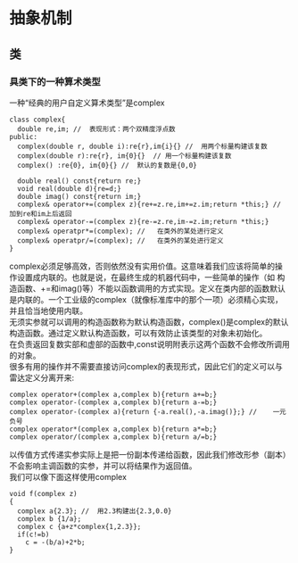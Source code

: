 # 抽象机制
## 类
### 具类下的一种算术类型
一种“经典的用户自定义算术类型”是complex
```
class complex{
  double re,im; //  表现形式：两个双精度浮点数
public:
  complex(double r, double i):re{r},im{i}{} //  用两个标量构建该复数
  complex(double r):re{r}, im{0}{}  // 用一个标量构建该复数
  complex() :re{0}, im{0}{} //  默认的复数是{0,0}
  
  double real() const{return re;}
  void real(double d){re=d;}
  double imag() const{return im;}
  complex& operator+=(complex z){re+=z.re,im+=z.im;return *this;} //  加到re和im上后返回
  complex& operator-=(complex z){re-=z.re,im-=z.im;return *this;}
  complex& operatpr*=(complex); //   在类外的某处进行定义
  complex& operatpr/=(complex); //   在类外的某处进行定义
}
```
complex必须足够高效，否则依然没有实用价值。这意味着我们应该将简单的操作设置成内联的。也就是说，在最终生成的机器代码中，一些简单的操作（如
构造函数、+=和imag()等）不能以函数调用的方式实现。定义在类内部的函数默认是内联的。一个工业级的complex（就像标准库中的那个一项）必须精心实现，
并且恰当地使用内联。  
无须实参就可以调用的构造函数称为默认构造函数，complex()是complex的默认构造函数。通过定义默认构造函数，可以有效防止该类型的对象未初始化。  
在负责返回复数实部和虚部的函数中,const说明附表示这两个函数不会修改所调用的对象。  
很多有用的操作并不需要直接访问complex的表现形式，因此它们的定义可以与雷达定义分离开来:  
```
complex operator+(complex a,complex b){return a+=b;}
complex operator-(complex a,complex b){return a-=b;}
complex operator-(complex a){return {-a.real(),-a.imag()};} //    一元负号
complex operator*(complex a,complex b){return a*=b;}
complex operator/(complex a,complex b){return a/=b;}
```

以传值方式传递实参实际上是把一份副本传递给函数，因此我们修改形参（副本）不会影响主调函数的实参，并可以将结果作为返回值。  
我们可以像下面这样使用complex
```
void f(complex z)
{
  complex a{2.3}; //  用2.3构建出{2.3,0.0}
  complex b {1/a};
  complex c {a+z*complex{1,2.3}};
  if(c!=b)
    c = -(b/a)+2*b;
}
```
